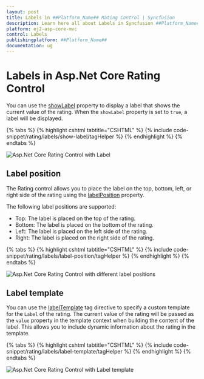 ```yaml
---
layout: post
title: Labels in ##Platform_Name## Rating Control | Syncfusion
description: Learn here all about Labels in Syncfusion ##Platform_Name## Rating control of Syncfusion Essential JS 2 and more.
platform: ej2-asp-core-mvc
control: Labels
publishingplatform: ##Platform_Name##
documentation: ug
---
```


# Labels in Asp.Net Core Rating Control

You can use the [showLabel](https://help.syncfusion.com/cr/aspnetcore-js2/Syncfusion.EJ2.Inputs.Rating.html#Syncfusion_EJ2_Inputs_Rating_ShowLabel) property to display a label that shows the current value of the rating. When the `showLabel` property is set to `true`, a label will be displayed.

{% tabs %}
{% highlight cshtml tabtitle="CSHTML" %}
{% include code-snippet/rating/labels/show-label/tagHelper %}
{% endhighlight %}
{% endtabs %}

![Asp.Net Core Rating Control with Label](./images/rating-label.png)

## Label position

The Rating control allows you to place the label on the top, bottom, left, or right side of the rating using the [labelPosition](https://help.syncfusion.com/cr/aspnetcore-js2/Syncfusion.EJ2.Inputs.Rating.html#Syncfusion_EJ2_Inputs_Rating_LabelPosition) property. 

The following label positions are supported:

* Top: The label is placed on the top of the rating.
* Bottom: The label is placed on the bottom of the rating.
* Left: The label is placed on the left side of the rating.
* Right: The label is placed on the right side of the rating.

{% tabs %}
{% highlight cshtml tabtitle="CSHTML" %}
{% include code-snippet/rating/labels/label-position/tagHelper %}
{% endhighlight %}
{% endtabs %}

![Asp.Net Core Rating Control with different label positions](./images/rating-label-positions.png)


## Label template

You can use the [labelTemplate](https://help.syncfusion.com/cr/aspnetcore-js2/Syncfusion.EJ2.Inputs.Rating.html#Syncfusion_EJ2_Inputs_Rating_LabelTemplate) tag directive to specify a custom template for the `Label` of the rating. The current value of the rating will be passed as the `value` property in the template context when building the content of the label. This allows you to include dynamic information about the rating in the template.

{% tabs %}
{% highlight cshtml tabtitle="CSHTML" %}
{% include code-snippet/rating/labels/label-template/tagHelper %}
{% endhighlight %}
{% endtabs %}

![Asp.Net Core Rating Control with Label template](./images/rating-label-template.png)